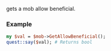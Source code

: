 gets a mob allow beneficial.
### Example

```perl
my $val = $mob->GetAllowBeneficial();
quest::say($val); # Returns bool
```